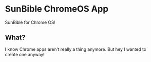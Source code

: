 # SunBible ChromeOS App
SunBible for Chrome OS!

## What?
I know Chrome apps aren't really a thing anymore. But hey I wanted to create one anyway!

